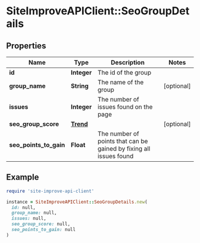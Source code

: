 # SiteImproveAPIClient::SeoGroupDetails

## Properties

| Name | Type | Description | Notes |
| ---- | ---- | ----------- | ----- |
| **id** | **Integer** | The id of the group |  |
| **group_name** | **String** | The name of the group | [optional] |
| **issues** | **Integer** | The number of issues found on the page |  |
| **seo_group_score** | [**Trend**](Trend.md) |  | [optional] |
| **seo_points_to_gain** | **Float** | The number of points that can be gained by fixing all issues found |  |

## Example

```ruby
require 'site-improve-api-client'

instance = SiteImproveAPIClient::SeoGroupDetails.new(
  id: null,
  group_name: null,
  issues: null,
  seo_group_score: null,
  seo_points_to_gain: null
)
```

